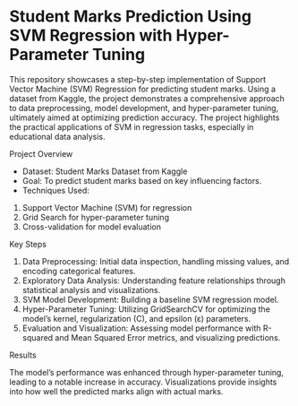 # Student Marks Prediction Using SVM Regression with Hyper-Parameter Tuning

This repository showcases a step-by-step implementation of Support Vector Machine (SVM) Regression for predicting student marks. Using a dataset from Kaggle, the project demonstrates a comprehensive approach to data preprocessing, model development, and hyper-parameter tuning, ultimately aimed at optimizing prediction accuracy. The project highlights the practical applications of SVM in regression tasks, especially in educational data analysis.

Project Overview

* Dataset: Student Marks Dataset from Kaggle
* Goal: To predict student marks based on key influencing factors.
* Techniques Used:
1. Support Vector Machine (SVM) for regression
2. Grid Search for hyper-parameter tuning
3. Cross-validation for model evaluation

Key Steps

1. Data Preprocessing: Initial data inspection, handling missing values, and encoding categorical features.
2. Exploratory Data Analysis: Understanding feature relationships through statistical analysis and visualizations.
3. SVM Model Development: Building a baseline SVM regression model.
4. Hyper-Parameter Tuning: Utilizing GridSearchCV for optimizing the model’s kernel, regularization (C), and epsilon (ε) parameters.
5. Evaluation and Visualization: Assessing model performance with R-squared and Mean Squared Error metrics, and visualizing predictions.

Results

The model’s performance was enhanced through hyper-parameter tuning, leading to a notable increase in accuracy. Visualizations provide insights into how well the predicted marks align with actual marks.
